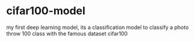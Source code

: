 # cifar100-model
my first deep learning model, its a classification model to classify a photo throw 100 class with the famous dataset cifar100
